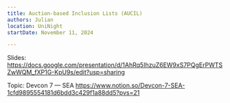 ```yaml
---
title: Auction-based Inclusion Lists (AUCIL)
authors: Julian
location: UniNight
startDate: November 11, 2024

---
```


Slides: <https://docs.google.com/presentation/d/1AhRq5IhzuZ6EW9xS7PQgErPWTSZwWQM_fXP1G-KpU9s/edit?usp=sharing>

Topic: Devcon 7 — SEA <https://www.notion.so/Devcon-7-SEA-1cfd9895554181d6bdd3c429f1a88dd5?pvs=21>